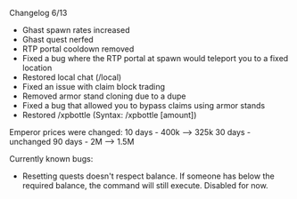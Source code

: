 Changelog 6/13

- Ghast spawn rates increased
- Ghast quest nerfed
- RTP portal cooldown removed
- Fixed a bug where the RTP portal at spawn would teleport you to a fixed location
- Restored local chat (/local)
- Fixed an issue with claim block trading
- Removed armor stand cloning due to a dupe
- Fixed a bug that allowed you to bypass claims using armor stands
- Restored /xpbottle (Syntax: /xpbottle [amount])

Emperor prices were changed:
10 days - 400k --> 325k
30 days - unchanged
90 days - 2M --> 1.5M

Currently known bugs:
- Resetting quests doesn't respect balance. If someone has below the required balance, the command will still execute. Disabled for now.
